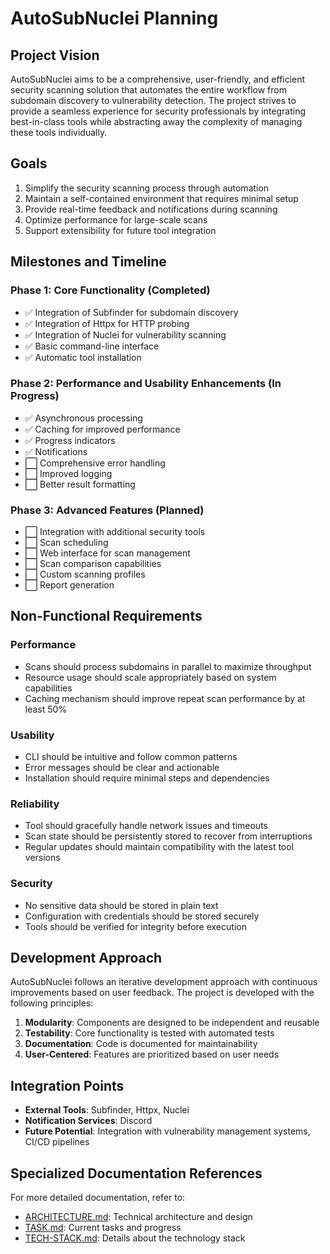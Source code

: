 # AutoSubNuclei Planning

## Project Vision

AutoSubNuclei aims to be a comprehensive, user-friendly, and efficient security scanning solution that automates the entire workflow from subdomain discovery to vulnerability detection. The project strives to provide a seamless experience for security professionals by integrating best-in-class tools while abstracting away the complexity of managing these tools individually.

## Goals

1. Simplify the security scanning process through automation
2. Maintain a self-contained environment that requires minimal setup
3. Provide real-time feedback and notifications during scanning
4. Optimize performance for large-scale scans
5. Support extensibility for future tool integration

## Milestones and Timeline

### Phase 1: Core Functionality (Completed)
- ✅ Integration of Subfinder for subdomain discovery
- ✅ Integration of Httpx for HTTP probing
- ✅ Integration of Nuclei for vulnerability scanning
- ✅ Basic command-line interface
- ✅ Automatic tool installation

### Phase 2: Performance and Usability Enhancements (In Progress)
- ✅ Asynchronous processing
- ✅ Caching for improved performance
- ✅ Progress indicators
- ✅ Notifications
- ⬜ Comprehensive error handling
- ⬜ Improved logging
- ⬜ Better result formatting

### Phase 3: Advanced Features (Planned)
- ⬜ Integration with additional security tools
- ⬜ Scan scheduling
- ⬜ Web interface for scan management
- ⬜ Scan comparison capabilities
- ⬜ Custom scanning profiles
- ⬜ Report generation

## Non-Functional Requirements

### Performance
- Scans should process subdomains in parallel to maximize throughput
- Resource usage should scale appropriately based on system capabilities
- Caching mechanism should improve repeat scan performance by at least 50%

### Usability
- CLI should be intuitive and follow common patterns
- Error messages should be clear and actionable
- Installation should require minimal steps and dependencies

### Reliability
- Tool should gracefully handle network issues and timeouts
- Scan state should be persistently stored to recover from interruptions
- Regular updates should maintain compatibility with the latest tool versions

### Security
- No sensitive data should be stored in plain text
- Configuration with credentials should be stored securely
- Tools should be verified for integrity before execution

## Development Approach

AutoSubNuclei follows an iterative development approach with continuous improvements based on user feedback. The project is developed with the following principles:

1. **Modularity**: Components are designed to be independent and reusable
2. **Testability**: Core functionality is tested with automated tests
3. **Documentation**: Code is documented for maintainability
4. **User-Centered**: Features are prioritized based on user needs

## Integration Points

- **External Tools**: Subfinder, Httpx, Nuclei
- **Notification Services**: Discord
- **Future Potential**: Integration with vulnerability management systems, CI/CD pipelines

## Specialized Documentation References

For more detailed documentation, refer to:
- [ARCHITECTURE.md](ARCHITECTURE.md): Technical architecture and design
- [TASK.md](TASK.md): Current tasks and progress
- [TECH-STACK.md](TECH-STACK.md): Details about the technology stack 
